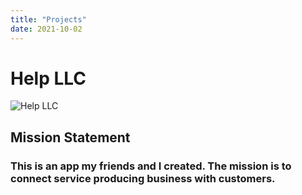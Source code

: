 ```yaml
---
title: "Projects"
date: 2021-10-02
---
```


# Help LLC

![Help LLC](https://user-images.githubusercontent.com/47620535/135741110-f3a01bf7-6884-4f48-806b-5188b04410db.png)

## Mission Statement 

### This is an app my friends and I created. The mission is to connect service producing business with customers. 
